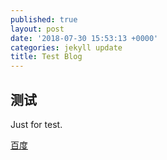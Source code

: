 ```yaml
---
published: true
layout: post
date: '2018-07-30 15:53:13 +0000'
categories: jekyll update
title: Test Blog
---
```

## 测试

Just for test.

[百度](www.baidu.com)